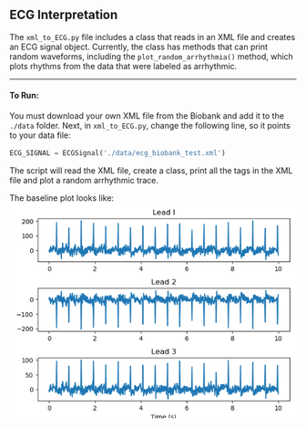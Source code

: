 ## ECG Interpretation

The `xml_to_ECG.py` file includes a class that reads in an XML file and creates an ECG signal object. Currently, the class has methods that can print random waveforms, including the `plot_random_arrhythmia()` method, which plots rhythms from the data that were labeled as arrhythmic.

---

#### To Run:
You must download your own XML file from the Biobank and add it to the `./data` folder. Next, in `xml_to_ECG.py`, change the following line, so it points to your data file:

```py
ECG_SIGNAL = ECGSignal('./data/ecg_biobank_test.xml')
```

The script will read the XML file, create a class, print all the tags in the XML file and plot a random arrhythmic trace. 

The baseline plot looks like:
![ECG Traces](./ECG_example_trace.png)

